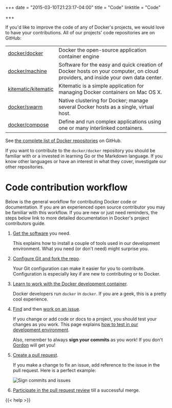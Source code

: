 +++
date = "2015-03-10T21:23:17-04:00"
title = "Code"
linktitle = "Code"

+++

If you'd like to improve the code of any of Docker's projects, we would love to
have your contributions. All of our projects' code repositories are on GitHub:

<table class="tg" >
		<col width="20%">
		<col width="80%">
		<tr>
			<td class="tg-031e"><a href="https://github.com/docker/docker" target="_blank">docker/docker</a></td>
			<td class="tg-031e">Docker the open-source application container engine</td>
		</tr>
		<tr>
			<td class="tg-031e"><a href="https://github.com/docker/machine" target="_blank">docker/machine</a></td>
			<td class="tg-031e">Software for the easy and quick creation of Docker hosts on your computer, on cloud providers, and inside your own data center.</td>
		</tr>
	<tr>
			<td class="tg-031e"><a href="https://github.com/kitematic/kitematic" target="_blank">kitematic/kitematic</a></td>
			<td class="tg-031e">Kitematic is a simple application for managing Docker containers on Mac OS X.</td>
   </tr>
</td>
		</tr>
		<tr>
			<td class="tg-031e"><a href="https://github.com/docker/swarm" target="_blank">docker/swarm</a></td>
			<td class="tg-031e">Native clustering for Docker; manage several Docker hosts as a single, virtual host.</td>
		</tr>
		<tr>
			<td class="tg-031e"><a href="https://github.com/docker/compose" target="_blank">docker/compose</a></td>
			<td class="tg-031e">Define and run complex applications using one or many interlinked containers.</td>
		</tr>
	</table>

See <a href="https://github.com/docker" target="_blank">the complete list of
Docker repositories</a> on GitHub.

If you want to contribute to the `docker/docker` repository you should be
familiar with or a invested in learning Go or the Markdown language.  If you
know other languages or have an interest in what they cover, investigate our
other repositories.

# Code contribution workflow

Below is the general workflow for contributing Docker code or documentation.
If you are an experienced open source contributor you may be familiar with this
workflow. If you are new or just need reminders, the steps below link to more
detailed documentation in Docker's project contributors guide.

1. <a href="http://docs.docker.com/project/software-required/"
target="_blank">Get the software</a> you need.

	This explains how to install a couple of tools used in our development
	environment.  What you need (or don't need) might surprise you.

2. <a href="http://docs.docker.com/project/set-up-git/"
target="_blank">Configure Git and fork the repo</a>.

	Your Git configuration can make it easier for you to contribute. 
	Configuration is especially key if are new to contributing or to Docker.

3. <a href="http://docs.docker.com/project/set-up-dev-env/"
target="_blank">Learn to work with the Docker development container</a>.
	
	Docker developers run `docker` in `docker`.  If you are a geek,
	this is a pretty cool experience.
4. <a href="http://docs.docker.com/project/find-an-issue/"
target="_blank">Find</a> and then <a
href="http://docs.docker.com/project/work-issue/" target="_blank">work on an
issue</a>.

	If you change or add code or docs to a project, you should test your changes
	as you work. This page explains <a
	href="http://docs.docker.com/project/test-and-docs/" target="_blank">how to
	test in our development environment</a>.  
	
	Also, remember to always **sign your commits** as you work! If you don't <a
	href="https://twitter.com/gordontheturtle" target="_blank">Gordon</a> will get
	you!

5. <a href="http://docs.docker.com/project/create-pr/" target="_blank">Create a
pull request</a>.

	If you make a change to fix an issue, add reference to the issue in the pull
	request. Here is a perfect example:
	
	![Sign commits and issues](/images/bonus.png)
	

6. <a href="http://docs.docker.com/project/review-pr/"
target="_blank">Participate in the pull request review</a> till a successful
merge.



{{< help >}}
